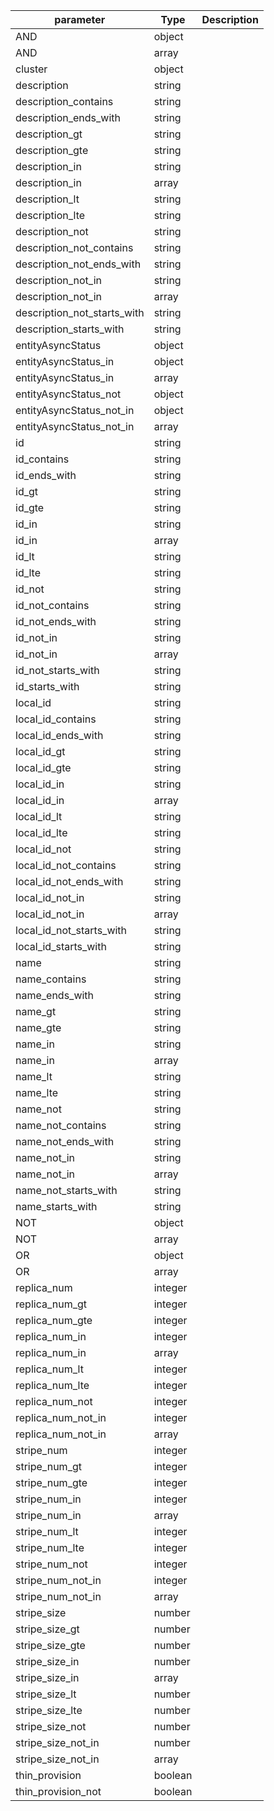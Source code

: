 | parameter | Type | Description |
| ----------- | ----------- |----------- |
| AND  |  object  |    |
| AND  |  array  |    |
| cluster  |  object  |    |
| description  |  string  |    |
| description_contains  |  string  |    |
| description_ends_with  |  string  |    |
| description_gt  |  string  |    |
| description_gte  |  string  |    |
| description_in  |  string  |    |
| description_in  |  array  |    |
| description_lt  |  string  |    |
| description_lte  |  string  |    |
| description_not  |  string  |    |
| description_not_contains  |  string  |    |
| description_not_ends_with  |  string  |    |
| description_not_in  |  string  |    |
| description_not_in  |  array  |    |
| description_not_starts_with  |  string  |    |
| description_starts_with  |  string  |    |
| entityAsyncStatus  |  object  |    |
| entityAsyncStatus_in  |  object  |    |
| entityAsyncStatus_in  |  array  |    |
| entityAsyncStatus_not  |  object  |    |
| entityAsyncStatus_not_in  |  object  |    |
| entityAsyncStatus_not_in  |  array  |    |
| id  |  string  |    |
| id_contains  |  string  |    |
| id_ends_with  |  string  |    |
| id_gt  |  string  |    |
| id_gte  |  string  |    |
| id_in  |  string  |    |
| id_in  |  array  |    |
| id_lt  |  string  |    |
| id_lte  |  string  |    |
| id_not  |  string  |    |
| id_not_contains  |  string  |    |
| id_not_ends_with  |  string  |    |
| id_not_in  |  string  |    |
| id_not_in  |  array  |    |
| id_not_starts_with  |  string  |    |
| id_starts_with  |  string  |    |
| local_id  |  string  |    |
| local_id_contains  |  string  |    |
| local_id_ends_with  |  string  |    |
| local_id_gt  |  string  |    |
| local_id_gte  |  string  |    |
| local_id_in  |  string  |    |
| local_id_in  |  array  |    |
| local_id_lt  |  string  |    |
| local_id_lte  |  string  |    |
| local_id_not  |  string  |    |
| local_id_not_contains  |  string  |    |
| local_id_not_ends_with  |  string  |    |
| local_id_not_in  |  string  |    |
| local_id_not_in  |  array  |    |
| local_id_not_starts_with  |  string  |    |
| local_id_starts_with  |  string  |    |
| name  |  string  |    |
| name_contains  |  string  |    |
| name_ends_with  |  string  |    |
| name_gt  |  string  |    |
| name_gte  |  string  |    |
| name_in  |  string  |    |
| name_in  |  array  |    |
| name_lt  |  string  |    |
| name_lte  |  string  |    |
| name_not  |  string  |    |
| name_not_contains  |  string  |    |
| name_not_ends_with  |  string  |    |
| name_not_in  |  string  |    |
| name_not_in  |  array  |    |
| name_not_starts_with  |  string  |    |
| name_starts_with  |  string  |    |
| NOT  |  object  |    |
| NOT  |  array  |    |
| OR  |  object  |    |
| OR  |  array  |    |
| replica_num  |  integer  |    |
| replica_num_gt  |  integer  |    |
| replica_num_gte  |  integer  |    |
| replica_num_in  |  integer  |    |
| replica_num_in  |  array  |    |
| replica_num_lt  |  integer  |    |
| replica_num_lte  |  integer  |    |
| replica_num_not  |  integer  |    |
| replica_num_not_in  |  integer  |    |
| replica_num_not_in  |  array  |    |
| stripe_num  |  integer  |    |
| stripe_num_gt  |  integer  |    |
| stripe_num_gte  |  integer  |    |
| stripe_num_in  |  integer  |    |
| stripe_num_in  |  array  |    |
| stripe_num_lt  |  integer  |    |
| stripe_num_lte  |  integer  |    |
| stripe_num_not  |  integer  |    |
| stripe_num_not_in  |  integer  |    |
| stripe_num_not_in  |  array  |    |
| stripe_size  |  number  |    |
| stripe_size_gt  |  number  |    |
| stripe_size_gte  |  number  |    |
| stripe_size_in  |  number  |    |
| stripe_size_in  |  array  |    |
| stripe_size_lt  |  number  |    |
| stripe_size_lte  |  number  |    |
| stripe_size_not  |  number  |    |
| stripe_size_not_in  |  number  |    |
| stripe_size_not_in  |  array  |    |
| thin_provision  |  boolean  |    |
| thin_provision_not  |  boolean  |    |